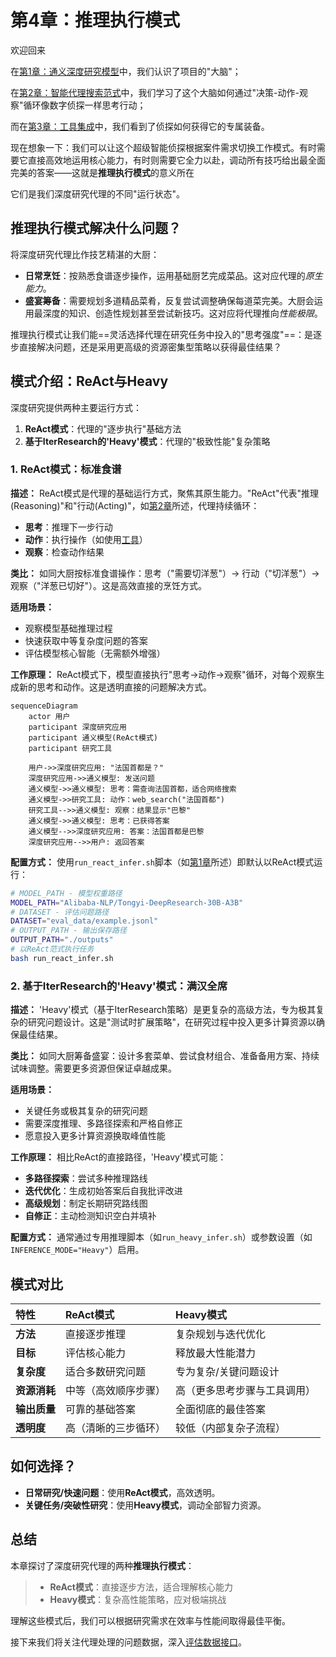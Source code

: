 # 第4章：推理执行模式

欢迎回来

在[第1章：通义深度研究模型](01_tongyi_deepresearch_model_.md)中，我们认识了项目的"大脑"；

在[第2章：智能代理搜索范式](02_agentic_search_paradigm_.md)中，我们学习了这个大脑如何通过"决策-动作-观察"循环像数字侦探一样思考行动；

而在[第3章：工具集成](03_tool_integration_.md)中，我们看到了侦探如何获得它的专属装备。

现在想象一下：我们可以让这个超级智能侦探根据案件需求切换工作模式。有时需要它直接高效地运用核心能力，有时则需要它全力以赴，调动所有技巧给出最全面完美的答案——这就是**推理执行模式**的意义所在

它们是我们深度研究代理的不同"运行状态"。

## 推理执行模式解决什么问题？

将深度研究代理比作技艺精湛的大厨：

* **日常烹饪**：按熟悉食谱逐步操作，运用基础厨艺完成菜品。这对应代理的*原生能力*。
* **盛宴筹备**：需要规划多道精品菜肴，反复尝试调整确保每道菜完美。大厨会运用最深度的知识、创造性规划甚至尝试新技巧。这对应将代理推向*性能极限*。

推理执行模式让我们能==灵活选择代理在研究任务中投入的"思考强度"==：是逐步直接解决问题，还是采用更高级的资源密集型策略以获得最佳结果？

## 模式介绍：ReAct与Heavy

深度研究提供两种主要运行方式：

1. **ReAct模式**：代理的"逐步执行"基础方法
2. **基于IterResearch的'Heavy'模式**：代理的"极致性能"复杂策略

### 1. ReAct模式：标准食谱

**描述：**
ReAct模式是代理的基础运行方式，聚焦其原生能力。"ReAct"代表"推理(Reasoning)"和"行动(Acting)"，如[第2章](02_agentic_search_paradigm_.md)所述，代理持续循环：
- **思考**：推理下一步行动
- **动作**：执行操作（如使用[工具](03_tool_integration_.md)）
- **观察**：检查动作结果

**类比：** 如同大厨按标准食谱操作：思考（"需要切洋葱"）→ 行动（"切洋葱"）→ 观察（"洋葱已切好"）。这是高效直接的烹饪方式。

**适用场景：**
- 观察模型基础推理过程
- 快速获取中等复杂度问题的答案
- 评估模型核心智能（无需额外增强）

**工作原理：**
ReAct模式下，模型直接执行"思考→动作→观察"循环，对每个观察生成新的思考和动作。这是透明直接的问题解决方式。

```mermaid
sequenceDiagram
    actor 用户
    participant 深度研究应用
    participant 通义模型(ReAct模式)
    participant 研究工具

    用户->>深度研究应用: "法国首都是？"
    深度研究应用->>通义模型: 发送问题
    通义模型->>通义模型: 思考：需查询法国首都，适合网络搜索
    通义模型->>研究工具: 动作：web_search("法国首都")
    研究工具-->>通义模型: 观察：结果显示"巴黎"
    通义模型->>通义模型: 思考：已获得答案
    通义模型-->>深度研究应用: 答案：法国首都是巴黎
    深度研究应用-->>用户: 返回答案
```

**配置方式：**
使用`run_react_infer.sh`脚本（如[第1章](01_tongyi_deepresearch_model_.md)所述）即默认以ReAct模式运行：

```bash
# MODEL_PATH - 模型权重路径
MODEL_PATH="Alibaba-NLP/Tongyi-DeepResearch-30B-A3B"
# DATASET - 评估问题路径
DATASET="eval_data/example.jsonl"
# OUTPUT_PATH - 输出保存路径
OUTPUT_PATH="./outputs"
# 以ReAct范式执行任务
bash run_react_infer.sh
```

### 2. 基于IterResearch的'Heavy'模式：满汉全席

**描述：**
'Heavy'模式（基于IterResearch策略）是更复杂的高级方法，专为极其复杂的研究问题设计。这是"测试时扩展策略"，在研究过程中投入更多计算资源以确保最佳结果。

**类比：** 如同大厨筹备盛宴：设计多套菜单、尝试食材组合、准备备用方案、持续试味调整。需要更多资源但保证卓越成果。

**适用场景：**
- 关键任务或极其复杂的研究问题
- 需要深度推理、多路径探索和严格自修正
- 愿意投入更多计算资源换取峰值性能

**工作原理：**
相比ReAct的直接路径，'Heavy'模式可能：
- **多路径探索**：尝试多种推理路线
- **迭代优化**：生成初始答案后自我批评改进
- **高级规划**：制定长期研究路线图
- **自修正**：主动检测知识空白并填补

**配置方式：**
通常通过专用推理脚本（如`run_heavy_infer.sh`）或参数设置（如`INFERENCE_MODE="Heavy"`）启用。

## 模式对比

| 特性         | ReAct模式            | Heavy模式                    |
| :----------- | :------------------- | :--------------------------- |
| **方法**     | 直接逐步推理         | 复杂规划与迭代优化           |
| **目标**     | 评估核心能力         | 释放最大性能潜力             |
| **复杂度**   | 适合多数研究问题     | 专为复杂/关键问题设计        |
| **资源消耗** | 中等（高效顺序步骤） | 高（更多思考步骤与工具调用） |
| **输出质量** | 可靠的基础答案       | 全面彻底的最佳答案           |
| **透明度**   | 高（清晰的三步循环） | 较低（内部复杂子流程）       |

## 如何选择？

* **日常研究/快速问题**：使用**ReAct模式**，高效透明。
* **关键任务/突破性研究**：使用**Heavy模式**，调动全部智力资源。

## 总结

本章探讨了深度研究代理的两种**推理执行模式**：

> - **ReAct模式**：直接逐步方法，适合理解核心能力
> - **Heavy模式**：复杂高性能策略，应对极端挑战

理解这些模式后，我们可以根据研究需求在效率与性能间取得最佳平衡。

接下来我们将关注代理处理的问题数据，深入[评估数据接口](05_evaluation_data_interface_.md)。
